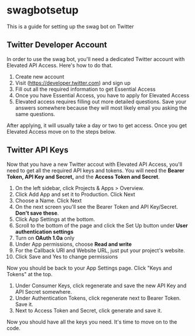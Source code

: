 # swagbotsetup
This is a guide for setting up the swag bot on Twitter
## Twitter Developer Account
In order to use the swag bot, you'll need a dedicated Twitter account with Elevated API Access. Here's how to do that.
1. Create new account
2. Visit (https://developer.twitter.com) and sign up
3. Fill out all the required information to get Essential Access
4. Once you have Essential Access, you have to apply for Elevated Access
5. Elevated access requires filling out more detailed questions. Save your answers somewhere because they will most likely email you asking the same questions.

After applying, it will usually take a day or two to get access. Once you get Elevated Access move on to the steps below.
## Twitter API Keys
Now that you have a new Twitter accout with Elevated API Access, you'll need to get all the required API keys and tokens.
You will need the **Bearer Token, API Key and Secret,** and the **Access Token and Secret**.
1. On the left sidebar, click Projects & Apps > Overview.
2. Click Add App and set it to Production. Click Next
3. Choose a Name. Click Next
4. On the next screen you'll see the Bearer Token and API Key/Secret. **Don't save these**.
5. Click App Settings at the bottom.
6. Scroll to the bottom of the page and click the Set Up button under **User authentication settings**  
7. Turn on **OAuth 1.0a** only
8. Under App permissions, choose **Read and write**
9. For the Callback URI and Website URL, just put your project's website.
10. Click Save and Yes to change permissions

Now you should be back to your App Settings page. Click "Keys and Tokens" at the top.
1. Under Consumer Keys, click regenerate and save the new API Key and API Secret somewhere.
2. Under Authentication Tokens, click regenerate next to Bearer Token. Save it.
3. Next to Access Token and Secret, click generate and save it.

Now you should have all the keys you need. It's time to move on to the code.


